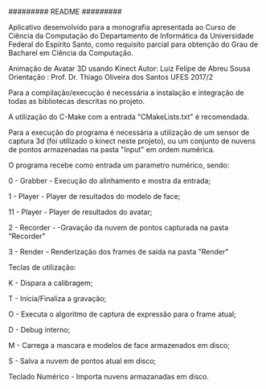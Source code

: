 ######### README #########


Aplicativo desenvolvido para a monografia
apresentada ao Curso de Ciência da Computação 
do Departamento de Informática da Universidade 
Federal do Espírito Santo, como requisito parcial 
para obtenção do Grau de Bacharel em Ciência da Computação.


Animação de Avatar 3D usando Kinect
Autor: Luiz Felipe de Abreu Sousa
Orientação : Prof. Dr. Thiago Oliveira dos Santos
UFES 2017/2


Para a compilação/execução é necessária a instalação e integração de todas as bibliotecas descritas no projeto.


A utilização do C-Make com a entrada "CMakeLists.txt" é recomendada.


Para a execução do programa é necessária a utilização de um sensor de captura 3d (foi utilizado o kinect neste projeto), ou um conjunto de nuvens de pontos armazenadas na pasta "Input" em ordem numérica.



O programa recebe como entrada um parametro numérico, sendo:

0 - Grabber - Execução do alinhamento e mostra da entrada;

1 - Player - Player de resultados do modelo de face;

11 - Player - Player de resultados do avatar;

2 - Recorder - -Gravação da nuvem de pontos capturada na pasta "Recorder"

3 - Render - Renderização dos frames de saida na pasta "Render"




Teclas de utilização:

K - Dispara a calibragem;

T - Inicia/Finaliza a gravação;

O - Executa o algoritmo de captura de expressão para o frame atual;

D - Debug interno;

M - Carrega a mascara e modelos de face armazenados em disco;

S - Salva a nuvem de pontos atual em disco;

Teclado Numérico - Importa nuvens armazanadas em disco.




